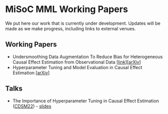 # MiSoC MML Working Papers

We put here our work that is currently under development. Updates will be made as we make progress, including links to external venues.

## Working Papers
- Undersmoothing Data Augmentation To Reduce Bias for Heterogeneous Causal Effect Estimation from Observational Data [[link](Undersmoothing_Data_Augmentation.pdf)][[arXiv](http://arxiv.org/abs/2203.08570)]
- Hyperparameter Tuning and Model Evaluation in Causal Effect Estimation [[arXiv](https://arxiv.org/abs/2303.01412)]

## Talks
- The Importance of Hyperparameter Tuning in Causal Effect Estimation ([CDSM22](https://www.causalscience.org/meeting/programme/programme-2022/)) - [slides](Model%20Selection%20in%20Causal%20Effect%20Estimation%20-%20CDSM22.pdf)
